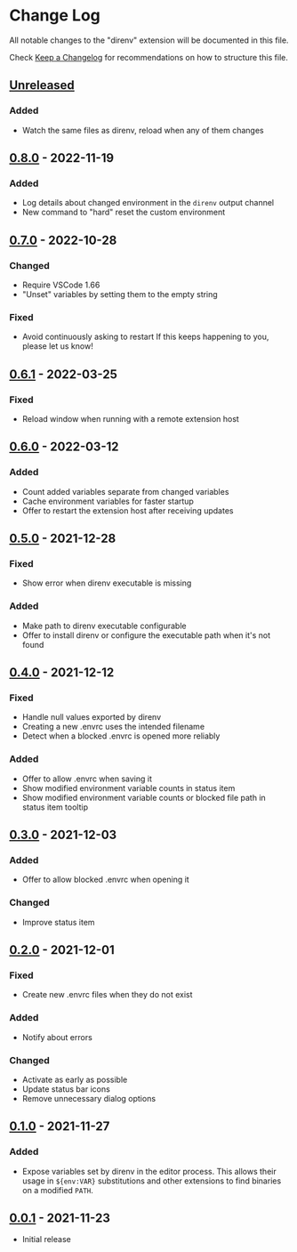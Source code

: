 # Change Log

All notable changes to the "direnv" extension will be documented in this file.

Check [Keep a Changelog](http://keepachangelog.com/) for recommendations on how to structure this file.

## [Unreleased]
### Added
- Watch the same files as direnv, reload when any of them changes

## [0.8.0] - 2022-11-19
### Added
- Log details about changed environment in the `direnv` output channel
- New command to "hard" reset the custom environment

## [0.7.0] - 2022-10-28
### Changed
- Require VSCode 1.66
- "Unset" variables by setting them to the empty string
### Fixed
- Avoid continuously asking to restart
	If this keeps happening to you, please let us know!

## [0.6.1] - 2022-03-25
### Fixed
- Reload window when running with a remote extension host

## [0.6.0] - 2022-03-12
### Added
- Count added variables separate from changed variables
- Cache environment variables for faster startup
- Offer to restart the extension host after receiving updates

## [0.5.0] - 2021-12-28
### Fixed
- Show error when direnv executable is missing
### Added
- Make path to direnv executable configurable
- Offer to install direnv or configure the executable path when it's not found

## [0.4.0] - 2021-12-12
### Fixed
- Handle null values exported by direnv
- Creating a new .envrc uses the intended filename
- Detect when a blocked .envrc is opened more reliably
### Added
- Offer to allow .envrc when saving it
- Show modified environment variable counts in status item
- Show modified environment variable counts or blocked file path in status item tooltip

## [0.3.0] - 2021-12-03
### Added
- Offer to allow blocked .envrc when opening it
### Changed
- Improve status item

## [0.2.0] - 2021-12-01
### Fixed
- Create new .envrc files when they do not exist
### Added
- Notify about errors
### Changed
- Activate as early as possible
- Update status bar icons
- Remove unnecessary dialog options

## [0.1.0] - 2021-11-27
### Added
- Expose variables set by direnv in the editor process.
  This allows their usage in `${env:VAR}` substitutions
  and other extensions to find binaries on a modified `PATH`.

## [0.0.1] - 2021-11-23
- Initial release

[Unreleased]: https://github.com/direnv/direnv-vscode/compare/v0.8.0...HEAD
[0.8.0]: https://github.com/direnv/direnv-vscode/compare/v0.7.0...v0.8.0
[0.7.0]: https://github.com/direnv/direnv-vscode/compare/v0.6.1...v0.7.0
[0.6.1]: https://github.com/direnv/direnv-vscode/compare/v0.6.0...v0.6.1
[0.6.0]: https://github.com/direnv/direnv-vscode/compare/v0.5.0...v0.6.0
[0.5.0]: https://github.com/direnv/direnv-vscode/compare/v0.4.0...v0.5.0
[0.4.0]: https://github.com/direnv/direnv-vscode/compare/v0.3.0...v0.4.0
[0.3.0]: https://github.com/direnv/direnv-vscode/compare/v0.2.0...v0.3.0
[0.2.0]: https://github.com/direnv/direnv-vscode/compare/v0.1.0...v0.2.0
[0.1.0]: https://github.com/direnv/direnv-vscode/compare/v0.0.1...v0.1.0
[0.0.1]: https://github.com/direnv/direnv-vscode/releases/tag/v0.0.1
